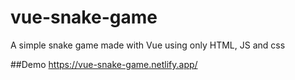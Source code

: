 # vue-snake-game

A simple snake game made with Vue using only HTML, JS and css

##Demo
https://vue-snake-game.netlify.app/
